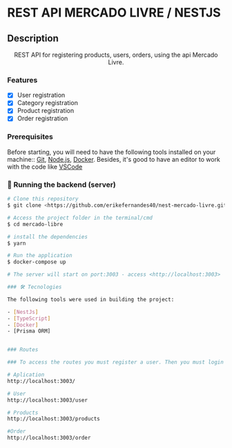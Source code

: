 # REST API MERCADO LIVRE / NESTJS

## Description
<p align="center">REST API for registering products, users, orders, using the api Mercado Livre.</p>

### Features

- [x] User registration
- [x] Category registration
- [x] Product registration
- [x] Order registration

### Prerequisites

Before starting, you will need to have the following tools installed on your machine::
[Git](https://git-scm.com), [Node.js](https://nodejs.org/en/), [Docker](https://www.docker.com/). 
Besides, it's good to have an editor to work with the code like [VSCode](https://code.visualstudio.com/)

### 🎲  Running the backend (server)

```bash
# Clone this repository
$ git clone <https://github.com/erikefernandes40/nest-mercado-livre.git>

# Access the project folder in the terminal/cmd
$ cd mercado-libre

# install the dependencies
$ yarn

# Run the application
$ docker-compose up

# The server will start on port:3003 - access <http://localhost:3003>

### 🛠 Tecnologies

The following tools were used in building the project:

- [NestJs]
- [TypeScript]
- [Docker]
- [Prisma ORM]


### Routes

### To access the routes you must register a user. Then you must login to the application to receive a token that must be passed to access the other routes

# Aplication
http://localhost:3003/

# User
http://localhost:3003/user

# Products
http://localhost:3003/products

#Order
http://localhost:3003/order
